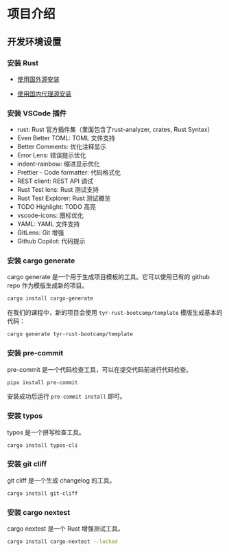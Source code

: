# 项目介绍

## 开发环境设置

### 安装 Rust

* [使用国外源安装](https://www.rust-lang.org/tools/install)

* [使用国内代理源安装](https://rsproxy.cn/#getStarted)
  

### 安装 VSCode 插件

- rust: Rust 官方插件集（里面包含了rust-analyzer, crates, Rust Syntax）
- Even Better TOML: TOML 文件支持
- Better Comments: 优化注释显示
- Error Lens: 错误提示优化
- indent-rainbow: 缩进显示优化
- Prettier - Code formatter: 代码格式化
- REST client: REST API 调试
- Rust Test lens: Rust 测试支持
- Rust Test Explorer: Rust 测试概览
- TODO Highlight: TODO 高亮
- vscode-icons: 图标优化
- YAML: YAML 文件支持
- GitLens: Git 增强
- Github Copilot: 代码提示

### 安装 cargo generate

cargo generate 是一个用于生成项目模板的工具。它可以使用已有的 github repo 作为模版生成新的项目。

```bash
cargo install cargo-generate
```

在我们的课程中，新的项目会使用 `tyr-rust-bootcamp/template` 模版生成基本的代码：

```bash
cargo generate tyr-rust-bootcamp/template
```

### 安装 pre-commit

pre-commit 是一个代码检查工具，可以在提交代码前进行代码检查。

```bash
pipx install pre-commit
```

安装成功后运行 `pre-commit install` 即可。



### 安装 typos

typos 是一个拼写检查工具。

```bash
cargo install typos-cli
```

### 安装 git cliff

git cliff 是一个生成 changelog 的工具。

```bash
cargo install git-cliff
```

### 安装 cargo nextest

cargo nextest 是一个 Rust 增强测试工具。

```bash
cargo install cargo-nextest --locked
```
